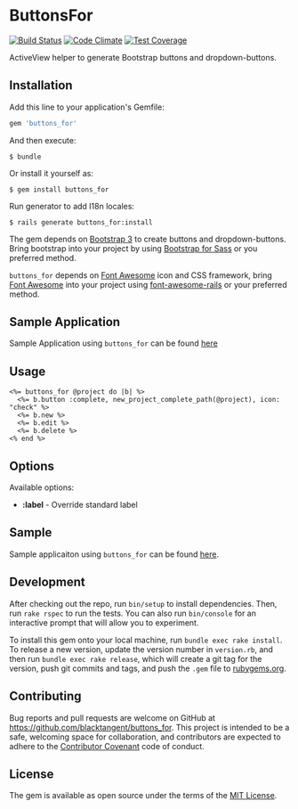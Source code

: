 [travis]: https://travis-ci.org/blacktangent/buttons_for
[codeclimate]: https://codeclimate.com/github/blacktangent/buttons_for
[fontawesome]: https://fortawesome.github.io/Font-Awesome
[fontawesomerails]: https://github.com/bokmann/font-awesome-rails
[coveralls]: https://coveralls.io/r/blacktangent/buttons_for

# ButtonsFor

[![Build Status](https://travis-ci.org/blacktangent/buttons_for.svg?branch=master)][travis]
[![Code Climate](https://codeclimate.com/github/blacktangent/buttons_for/badges/gpa.svg)][codeclimate]
[![Test Coverage](http://img.shields.io/coveralls/blacktangent/buttons_for/master.svg)][coveralls]

ActiveView helper to generate Bootstrap buttons and dropdown-buttons.

## Installation

Add this line to your application's Gemfile:

```ruby
gem 'buttons_for'
```

And then execute:

    $ bundle

Or install it yourself as:

    $ gem install buttons_for

Run generator to add I18n locales:

    $ rails generate buttons_for:install

The gem depends on [Bootstrap 3](http://getbootstrap.com/) to create buttons and dropdown-buttons. Bring bootstrap into
your project by using [Bootstrap for Sass](https://github.com/twbs/bootstrap-sass) or you preferred method.

`buttons_for` depends on [Font Awesome][fontawesome] icon and CSS
framework, bring [Font Awesome][fontawesome] into your project using
[font-awesome-rails][fontawesomerails] or your preferred method.

## Sample Application

Sample Application using `buttons_for` can be found
[here](https://github.com/blacktangent/rails-buttons_for)

## Usage

```erb
<%= buttons_for @project do |b| %>
  <%= b.button :complete, new_project_complete_path(@project), icon: "check" %>
  <%= b.new %>
  <%= b.edit %>
  <%= b.delete %>
<% end %>
```

## Options

Available options:

* __:label__ - Override standard label

## Sample

Sample applicaiton using `buttons_for` can be found
[here](https://github.com/blacktangent/buttons_for).

## Development

After checking out the repo, run `bin/setup` to install dependencies. Then, run `rake rspec` to run the tests. You can also run `bin/console` for an interactive prompt that will allow you to experiment.

To install this gem onto your local machine, run `bundle exec rake install`. To release a new version, update the version number in `version.rb`, and then run `bundle exec rake release`, which will create a git tag for the version, push git commits and tags, and push the `.gem` file to [rubygems.org](https://rubygems.org).

## Contributing

Bug reports and pull requests are welcome on GitHub at https://github.com/blacktangent/buttons_for. This project is intended to be a safe, welcoming space for collaboration, and contributors are expected to adhere to the [Contributor Covenant](contributor-covenant.org) code of conduct.


## License

The gem is available as open source under the terms of the [MIT License](http://opensource.org/licenses/MIT).

